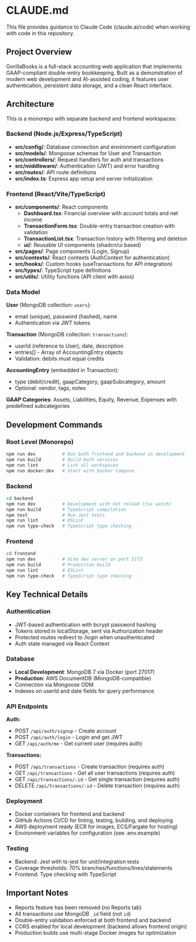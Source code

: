 # CLAUDE.md

This file provides guidance to Claude Code (claude.ai/code) when working with code in this repository.

## Project Overview

GorillaBooks is a full-stack accounting web application that implements GAAP-compliant double-entry bookkeeping. Built as a demonstration of modern web development and AI-assisted coding, it features user authentication, persistent data storage, and a clean React interface.

## Architecture

This is a monorepo with separate backend and frontend workspaces:

### Backend (Node.js/Express/TypeScript)

- **src/config/**: Database connection and environment configuration
- **src/models/**: Mongoose schemas for User and Transaction
- **src/controllers/**: Request handlers for auth and transactions
- **src/middleware/**: Authentication (JWT) and error handling
- **src/routes/**: API route definitions
- **src/index.ts**: Express app setup and server initialization

### Frontend (React/Vite/TypeScript)

- **src/components/**: React components
  - **Dashboard.tsx**: Financial overview with account totals and net income
  - **TransactionForm.tsx**: Double-entry transaction creation with validation
  - **TransactionList.tsx**: Transaction history with filtering and deletion
  - **ui/**: Reusable UI components (shadcn/ui based)
- **src/pages/**: Page components (Login, Signup)
- **src/contexts/**: React contexts (AuthContext for authentication)
- **src/hooks/**: Custom hooks (useTransactions for API integration)
- **src/types/**: TypeScript type definitions
- **src/utils/**: Utility functions (API client with axios)

### Data Model

**User** (MongoDB collection: `users`):
- email (unique), password (hashed), name
- Authentication via JWT tokens

**Transaction** (MongoDB collection: `transactions`):
- userId (reference to User), date, description
- entries[] - Array of AccountingEntry objects
- Validation: debits must equal credits

**AccountingEntry** (embedded in Transaction):
- type (debit/credit), gaapCategory, gaapSubcategory, amount
- Optional: vendor, tags, notes

**GAAP Categories**: Assets, Liabilities, Equity, Revenue, Expenses with predefined subcategories

## Development Commands

### Root Level (Monorepo)
```bash
npm run dev          # Run both frontend and backend in development
npm run build        # Build both services
npm run lint         # Lint all workspaces
npm run docker:dev   # Start with Docker Compose
```

### Backend
```bash
cd backend
npm run dev          # Development with hot reload (tsx watch)
npm run build        # TypeScript compilation
npm test             # Run Jest tests
npm run lint         # ESLint
npm run type-check   # TypeScript type checking
```

### Frontend
```bash
cd frontend
npm run dev          # Vite dev server on port 5173
npm run build        # Production build
npm run lint         # ESLint
npm run type-check   # TypeScript type checking
```

## Key Technical Details

### Authentication
- JWT-based authentication with bcrypt password hashing
- Tokens stored in localStorage, sent via Authorization header
- Protected routes redirect to /login when unauthenticated
- Auth state managed via React Context

### Database
- **Local Development**: MongoDB 7 via Docker (port 27017)
- **Production**: AWS DocumentDB (MongoDB-compatible)
- Connection via Mongoose ODM
- Indexes on userId and date fields for query performance

### API Endpoints

**Auth:**
- POST `/api/auth/signup` - Create account
- POST `/api/auth/login` - Login and get JWT
- GET `/api/auth/me` - Get current user (requires auth)

**Transactions:**
- POST `/api/transactions` - Create transaction (requires auth)
- GET `/api/transactions` - Get all user transactions (requires auth)
- GET `/api/transactions/:id` - Get single transaction (requires auth)
- DELETE `/api/transactions/:id` - Delete transaction (requires auth)

### Deployment
- Docker containers for frontend and backend
- GitHub Actions CI/CD for linting, testing, building, and deploying
- AWS deployment ready (ECR for images, ECS/Fargate for hosting)
- Environment variables for configuration (see .env.example)

### Testing
- Backend: Jest with ts-jest for unit/integration tests
- Coverage thresholds: 70% branches/functions/lines/statements
- Frontend: Type checking with TypeScript

## Important Notes

- Reports feature has been removed (no Reports tab)
- All transactions use MongoDB `_id` field (not `id`)
- Double-entry validation enforced at both frontend and backend
- CORS enabled for local development (backend allows frontend origin)
- Production builds use multi-stage Docker images for optimization
